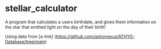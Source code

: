 # stellar_calculator
A program that calculates a users birthdate, and gives them information on the star that emitted light on the day of their birth!

Using data from [a-link] (https://github.com/astronexus/ATHYG-Database/tree/main)
